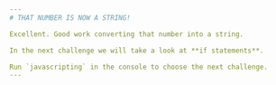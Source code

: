 ```yaml
---
# THAT NUMBER IS NOW A STRING!

Excellent. Good work converting that number into a string.

In the next challenge we will take a look at **if statements**.

Run `javascripting` in the console to choose the next challenge.
---
```

